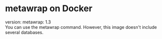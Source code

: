 # metawrap on Docker
version: metawrap: 1.3  
You can use the metawrap command. However, this image doesn't include several databases.
